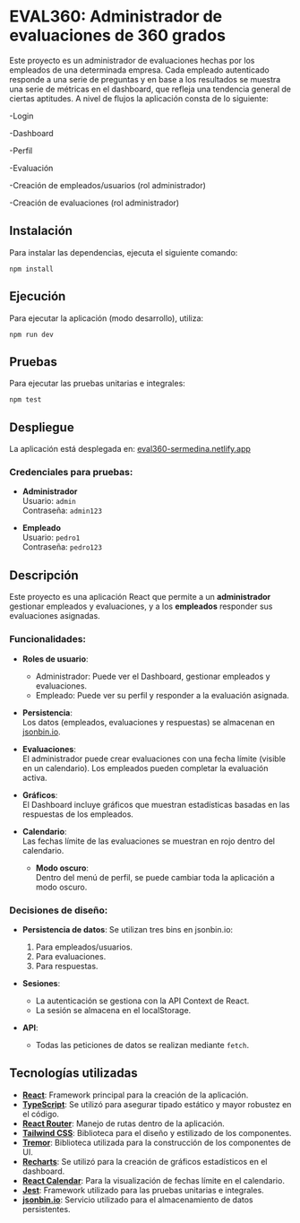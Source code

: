 # EVAL360: Administrador de evaluaciones de 360 grados

Este proyecto es un administrador de evaluaciones hechas por los empleados de una determinada empresa. Cada empleado autenticado responde a una serie de preguntas
y en base a los resultados se muestra una serie de métricas en el dashboard, que refleja una tendencia general de ciertas aptitudes. A nivel de flujos la aplicación consta de lo siguiente:

-Login

-Dashboard

-Perfil

-Evaluación

-Creación de empleados/usuarios (rol administrador)

-Creación de evaluaciones (rol administrador)



## Instalación

Para instalar las dependencias, ejecuta el siguiente comando:

`npm install`

## Ejecución

Para ejecutar la aplicación (modo desarrollo), utiliza:

`npm run dev`


## Pruebas

Para ejecutar las pruebas unitarias e integrales:

`npm test`


## Despliegue

La aplicación está desplegada en: [eval360-sermedina.netlify.app](https://eval360-sermedina.netlify.app/)

### Credenciales para pruebas:

- **Administrador**  
  Usuario: `admin`  
  Contraseña: `admin123`

- **Empleado**  
  Usuario: `pedro1`  
  Contraseña: `pedro123`

## Descripción

Este proyecto es una aplicación React que permite a un **administrador** gestionar empleados y evaluaciones, y a los **empleados** responder sus evaluaciones asignadas.

### Funcionalidades:

- **Roles de usuario**:  
  - Administrador: Puede ver el Dashboard, gestionar empleados y evaluaciones.
  - Empleado: Puede ver su perfil y responder a la evaluación asignada.
  
- **Persistencia**:  
  Los datos (empleados, evaluaciones y respuestas) se almacenan en [jsonbin.io](https://jsonbin.io/).
  
- **Evaluaciones**:  
  El administrador puede crear evaluaciones con una fecha límite (visible en un calendario). Los empleados pueden completar la evaluación activa.
  
- **Gráficos**:  
  El Dashboard incluye gráficos que muestran estadísticas basadas en las respuestas de los empleados.
  
- **Calendario**:  
  Las fechas límite de las evaluaciones se muestran en rojo dentro del calendario.

  - **Modo oscuro**:  
  Dentro del menú de perfil, se puede cambiar toda la aplicación a modo oscuro.

### Decisiones de diseño:

- **Persistencia de datos**: Se utilizan tres bins en jsonbin.io:  
  1. Para empleados/usuarios.  
  2. Para evaluaciones.  
  3. Para respuestas.
  
- **Sesiones**:  
  - La autenticación se gestiona con la API Context de React.  
  - La sesión se almacena en el localStorage.
  
- **API**:  
  - Todas las peticiones de datos se realizan mediante `fetch`.

## Tecnologías utilizadas

- [**React**](https://reactjs.org/): Framework principal para la creación de la aplicación.
- [**TypeScript**](https://www.typescriptlang.org/): Se utilizó para asegurar tipado estático y mayor robustez en el código.
- [**React Router**](https://reactrouter.com/): Manejo de rutas dentro de la aplicación.
- [**Tailwind CSS**](https://tailwindcss.com/): Biblioteca para el diseño y estilizado de los componentes.
- [**Tremor**](https://www.tremor.so/): Biblioteca utilizada para la construcción de los componentes de UI.
- [**Recharts**](https://recharts.org/en-US/): Se utilizó para la creación de gráficos estadísticos en el dashboard.
- [**React Calendar**](https://www.npmjs.com/package/react-calendar): Para la visualización de fechas límite en el calendario.
- [**Jest**](https://jestjs.io/): Framework utilizado para las pruebas unitarias e integrales.
- [**jsonbin.io**](https://jsonbin.io/): Servicio utilizado para el almacenamiento de datos persistentes.


